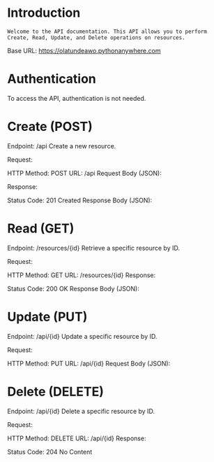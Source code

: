 # Introduction
    Welcome to the API documentation. This API allows you to perform Create, Read, Update, and Delete operations on resources.

Base URL: https://olatundeawo.pythonanywhere.com

# Authentication
To access the API, authentication is not needed.

# Create (POST)
Endpoint: /api
Create a new resource.

Request:

HTTP Method: POST
URL: /api
Request Body (JSON):

Response:

Status Code: 201 Created
Response Body (JSON):

# Read (GET)
Endpoint: /resources/{id}
Retrieve a specific resource by ID.

Request:

HTTP Method: GET
URL: /resources/{id}
Response:

Status Code: 200 OK
Response Body (JSON):

# Update (PUT)
Endpoint: /api/{id}
Update a specific resource by ID.

Request:

HTTP Method: PUT
URL: /api/{id}
Request Body (JSON):

# Delete (DELETE)
Endpoint: /api/{id}
Delete a specific resource by ID.

Request:

HTTP Method: DELETE
URL: /api/{id}
Response:

Status Code: 204 No Content